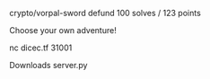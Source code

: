 crypto/vorpal-sword
defund
100 solves / 123 points

Choose your own adventure!

nc dicec.tf 31001

Downloads
server.py
